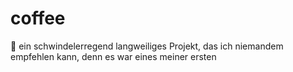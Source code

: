 # coffee


💫 ein schwindelerregend langweiliges Projekt, das ich niemandem empfehlen kann, denn es war eines meiner ersten

